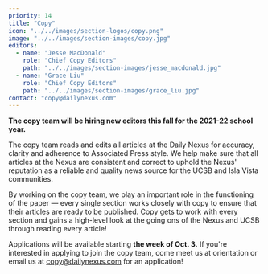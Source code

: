 ```yaml
---
priority: 14
title: "Copy"
icon: "../../images/section-logos/copy.png"
image: "../../images/section-images/copy.jpg"
editors:
  - name: "Jesse MacDonald"
    role: "Chief Copy Editors"
    path: "../../images/section-images/jesse_macdonald.jpg"
  - name: "Grace Liu"
    role: "Chief Copy Editors"
    path: "../../images/section-images/grace_liu.jpg"
contact: "copy@dailynexus.com"
---
```

**The copy team will be hiring new editors this fall for the 2021-22 school year.**

The copy team reads and edits all articles at the Daily Nexus for accuracy, clarity and adherence to Associated Press style. We help make sure that all articles at the Nexus are consistent and correct to uphold the Nexus' reputation as a reliable and quality news source for the UCSB and Isla Vista communities.

By working on the copy team, we play an important role in the functioning of the paper — every single section works closely with copy to ensure that their articles are ready to be published. Copy gets to work with every section and gains a high-level look at the going ons of the Nexus and UCSB through reading every article!

Applications will be available starting **the week of Oct. 3.** If you're interested in applying to join the copy team, come meet us at orientation or email us at [copy@dailynexus.com](mailto:copy@dailynexus.com) for an application! 
